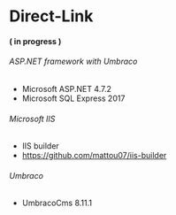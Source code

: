 # Direct-Link

#### ( in progress )

###### ASP.NET framework with Umbraco
* Microsoft ASP.NET 4.7.2
* Microsoft SQL Express 2017

###### Microsoft IIS
* IIS builder
* https://github.com/mattou07/iis-builder

###### Umbraco
* UmbracoCms 8.11.1
